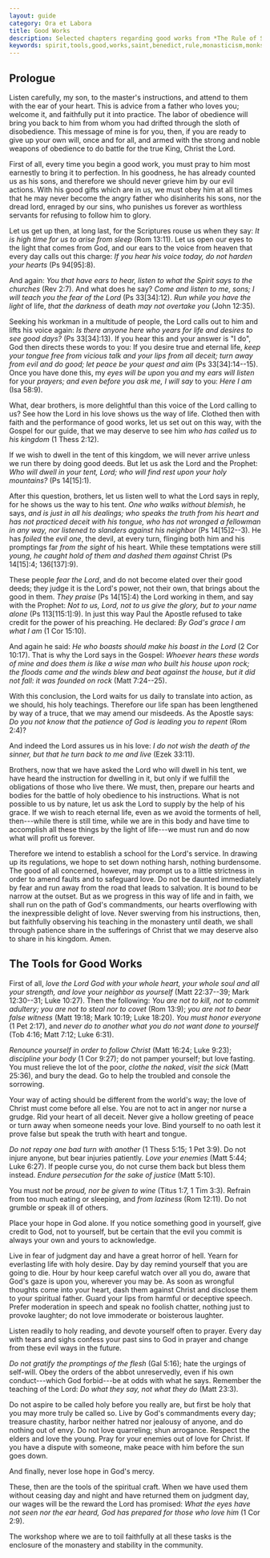 ```yaml
---
layout: guide
category: Ora et Labora
title: Good Works
description: Selected chapters regarding good works from *The Rule of St. Benedict*, a sixth century monastic text, applicable to all who desire to bring their crafts to perfection.
keywords: spirit,tools,good,works,saint,benedict,rule,monasticism,monks,perfection
---
```


## Prologue
Listen carefully, my son, to the master's instructions, and attend to them with the ear of your heart. This is advice from a father who loves you; welcome it, and faithfully put it into practice. The labor of obedience will bring you back to him from whom you had drifted through the sloth of disobedience. This message of mine is for you, then, if you are ready to give up your own will, once and for all, and armed with the strong and noble weapons of obedience to do battle for the true King, Christ the Lord.

First of all, every time you begin a good work, you must pray to him most earnestly to bring it to perfection. In his goodness, he has already counted us as his sons, and therefore we should never grieve him by our evil actions. With his good gifts which are in us, we must obey him at all times that he may never become the angry father who disinherits his sons, nor the dread lord, enraged by our sins, who punishes us forever as worthless servants for refusing to follow him to glory.

Let us get up then, at long last, for the Scriptures rouse us when they say: *It is high time for us to arise from sleep* (Rom 13:11). Let us open our eyes to the light that comes from God, and our ears to the voice from heaven that every day calls out this charge: *If you hear his voice today, do not harden your hearts* (Ps 94[95]:8).

And again: *You that have ears to hear, listen to what the Spirit says to the churches* (Rev 2:7). And what does he say? *Come and listen to me, sons; I will teach you the fear of the Lord* (Ps 33[34]:12). *Run while you have the light* of life, *that the darkness* of death *may not overtake you* (John 12:35).

Seeking his workman in a multitude of people, the Lord calls out to him and lifts his voice again: *Is there anyone here who years for life and desires to see good days?* (Ps 33[34]:13). If you hear this and your answer is "I do", God then directs these words to you: If you desire true and eternal life, *keep your tongue free from vicious talk and your lips from all deceit; turn away from evil and do good; let peace be your quest and aim* (Ps 33[34]:14--15). Once you have done this, my *eyes will be upon* you *and* my *ears will listen* for your *prayers; and even before you ask me, I will say* to you: *Here I am* (Isa 58:9).

What, dear brothers, is more delightful than this voice of the Lord calling to us? See how the Lord in his love shows us the way of life. Clothed then with faith and the performance of good works, let us set out on this way, with the Gospel for our guide, that we may deserve to see him *who has called* us *to his kingdom* (1 Thess 2:12).

If we wish to dwell in the tent of this kingdom, we will never arrive unless we run there by doing good deeds. But let us ask the Lord and the Prophet: *Who will dwell in your tent, Lord; who will find rest upon your holy mountains?* (Ps 14[15]:1).

After this question, brothers, let us listen well to what the Lord says in reply, for he shows us the way to his tent. *One who walks without blemish*, he says, *and is just in all his dealings; who speaks the truth from his heart and has not practiced deceit with his tongue, who has not wronged a fellowman in any way, nor listened to slanders against his neighbor* (Ps 14[15]2--3). He has *foiled* the *evil one*, the devil, at every turn, flinging both him and his promptings far *from the sight* of his heart. While these temptations were still *young, he caught hold of them and dashed them against* Christ (Ps 14[15]:4; 136[137]:9).

These people *fear the Lord*, and do not become elated over their good deeds; they judge it is the Lord's power, not their own, that brings about the good in them. *They praise* (Ps 14[15]:4) the Lord working in them, and say with the Prophet: *Not to us, Lord, not to us give the glory, but to your name alone* (Ps 113[115:1]:9). In just this way Paul the Apostle refused to take credit for the power of his preaching. He declared: *By God's grace I am what I am* (1 Cor 15:10).

And again he said: *He who boasts should make his boast in the Lord* (2 Cor 10:17). That is why the Lord says in the Gospel: *Whoever hears these words of mine and does them is like a wise man who built his house upon rock; the floods came and the winds blew and beat against the house, but it did not fall: it was founded on rock* (Matt 7:24--25).

With this conclusion, the Lord waits for us daily to translate into action, as we should, his holy teachings. Therefore our life span has been lengthened by way of a truce, that we may amend our misdeeds. As the Apostle says: *Do you not know that the patience of God is leading you to repent* (Rom 2:4)?

And indeed the Lord assures us in his love: *I do not wish the death of the sinner, but that he turn back to me and live* (Ezek 33:11).

Brothers, now that we have asked the Lord who will dwell in his tent, we have heard the instruction for dwelling in it, but only if we fulfill the obligations of those who live there. We must, then, prepare our hearts and bodies for the battle of holy obedience to his instructions. What is not possible to us by nature, let us ask the Lord to supply by the help of his grace. If we wish to reach eternal life, even as we avoid the torments of hell, then---while there is still time, while we are in this body and have time to accomplish all these things by the light of life---we must run and do now what will profit us forever.

Therefore we intend to establish a school for the Lord's service. In drawing up its regulations, we hope to set down nothing harsh, nothing burdensome. The good of all concerned, however, may prompt us to a little strictness in order to amend faults and to safeguard love. Do not be daunted immediately by fear and run away from the road that leads to salvation. It is bound to be narrow at the outset. But as we progress in this way of life and in faith, we shall run on the path of God's commandments, our hearts overflowing with the inexpressible delight of love. Never swerving from his instructions, then, but faithfully observing his teaching in the monastery until death, we shall through patience share in the sufferings of Christ that we may deserve also to share in his kingdom. Amen.

## The Tools for Good Works
First of all, *love the Lord God with your whole heart, your whole soul and all your strength, and love your neighbor as yourself* (Matt 22:37--39; Mark 12:30--31; Luke 10:27). 
Then the following: *You are not to kill, not to commit adultery; you are not to steal nor to covet* (Rom 13:9); *you are not to bear false witness* (Matt 19:18; Mark 10:19; Luke 18:20). *You must honor everyone* (1 Pet 2:17), and *never do to another what you do not want done to yourself* (Tob 4:16; Matt 7:12; Luke 6:31). 

*Renounce yourself in order to follow Christ* (Matt 16:24; Luke 9:23); *discipline your body* (1 Cor 9:27); do not pamper yourself; but love fasting. You must relieve the lot of the poor, *clothe the naked*, *visit the sick* (Matt 25:36), and bury the dead. Go to help the troubled and console the sorrowing.

Your way of acting should be different from the world's way; the love of Christ must come before all else. You are not to act in anger nor nurse a grudge. Rid your heart of all deceit. Never give a hollow greeting of peace or turn away when someone needs your love. Bind yourself to no oath lest it prove false but speak the truth with heart and tongue.

*Do not repay one bad turn with another* (1 Thess 5:15; 1 Pet 3:9). Do not injure anyone, but bear injuries patiently. *Love your enemies* (Matt 5:44; Luke 6:27). If people curse you, do not curse them back but bless them instead. *Endure persecution for the sake of justice* (Matt 5:10).

You must *not* be *proud, nor be given to wine* (Titus 1:7, 1 Tim 3:3). Refrain from too much eating or sleeping, and *from laziness* (Rom 12:11). Do not grumble or speak ill of others.

Place your hope in God alone. If you notice something good in yourself, give credit to God, not to yourself, but be certain that the evil you commit is always your own and yours to acknowledge.

Live in fear of judgment day and have a great horror of hell. Yearn for everlasting life with holy desire. Day by day remind yourself that you are going to die. Hour by hour keep careful watch over all you do, aware that God's gaze is upon you, wherever you may be. As soon as wrongful thoughts come into your heart, dash them against Christ and disclose them to your spiritual father. Guard your lips from harmful or deceptive speech. Prefer moderation in speech and speak no foolish chatter, nothing just to provoke laughter; do not love immoderate or boisterous laughter.

Listen readily to holy reading, and devote yourself often to prayer. Every day with tears and sighs confess your past sins to God in prayer and change from these evil ways in the future.

*Do not gratify the promptings of the flesh* (Gal 5:16); hate the urgings of self-will. Obey the orders of the abbot unreservedly, even if his own conduct---which God forbid---be at odds with what he says. Remember the teaching of the Lord: *Do what they say, not what they do* (Matt 23:3).

Do not aspire to be called holy before you really are, but first be holy that you may more truly be called so. Live by God's commandments every day; treasure chastity, harbor neither hatred nor jealousy of anyone, and do nothing out of envy. Do not love quarreling; shun arrogance. Respect the elders and love the young. Pray for your enemies out of love for Christ. If you have a dispute with someone, make peace with him before the sun goes down.

And finally, never lose hope in God's mercy.

These, then are the tools of the spiritual craft. When we have used them without ceasing day and night and have returned them on judgment day, our wages will be the reward the Lord has promised: *What the eyes have not seen nor the ear heard, God has prepared for those who love him* (1 Cor 2:9).

The workshop where we are to toil faithfully at all these tasks is the enclosure of the monastery and stability in the community.
